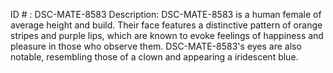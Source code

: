 ID # : DSC-MATE-8583
Description: DSC-MATE-8583 is a human female of average height and build. Their face features a distinctive pattern of orange stripes and purple lips, which are known to evoke feelings of happiness and pleasure in those who observe them. DSC-MATE-8583's eyes are also notable, resembling those of a clown and appearing a iridescent blue.